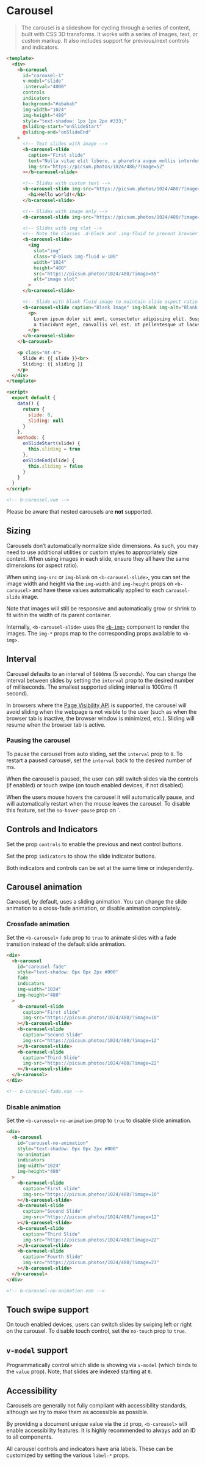 # Carousel

> The carousel is a slideshow for cycling through a series of content, built with CSS 3D transforms.
> It works with a series of images, text, or custom markup. It also includes support for
> previous/next controls and indicators.

```html
<template>
  <div>
    <b-carousel
      id="carousel-1"
      v-model="slide"
      :interval="4000"
      controls
      indicators
      background="#ababab"
      img-width="1024"
      img-height="480"
      style="text-shadow: 1px 1px 2px #333;"
      @sliding-start="onSlideStart"
      @sliding-end="onSlideEnd"
    >
      <!-- Text slides with image -->
      <b-carousel-slide
        caption="First slide"
        text="Nulla vitae elit libero, a pharetra augue mollis interdum."
        img-src="https://picsum.photos/1024/480/?image=52"
      ></b-carousel-slide>

      <!-- Slides with custom text -->
      <b-carousel-slide img-src="https://picsum.photos/1024/480/?image=54">
        <h1>Hello world!</h1>
      </b-carousel-slide>

      <!-- Slides with image only -->
      <b-carousel-slide img-src="https://picsum.photos/1024/480/?image=58"></b-carousel-slide>

      <!-- Slides with img slot -->
      <!-- Note the classes .d-block and .img-fluid to prevent browser default image alignment -->
      <b-carousel-slide>
        <img
          slot="img"
          class="d-block img-fluid w-100"
          width="1024"
          height="480"
          src="https://picsum.photos/1024/480/?image=55"
          alt="image slot"
        >
      </b-carousel-slide>

      <!-- Slide with blank fluid image to maintain slide aspect ratio -->
      <b-carousel-slide caption="Blank Image" img-blank img-alt="Blank image">
        <p>
          Lorem ipsum dolor sit amet, consectetur adipiscing elit. Suspendisse eros felis, tincidunt
          a tincidunt eget, convallis vel est. Ut pellentesque ut lacus vel interdum.
        </p>
      </b-carousel-slide>
    </b-carousel>

    <p class="mt-4">
      Slide #: {{ slide }}<br>
      Sliding: {{ sliding }}
    </p>
  </div>
</template>

<script>
  export default {
    data() {
      return {
        slide: 0,
        sliding: null
      }
    },
    methods: {
      onSlideStart(slide) {
        this.sliding = true
      },
      onSlideEnd(slide) {
        this.sliding = false
      }
    }
  }
</script>

<!-- b-carousel.vue -->
```

Please be aware that nested carousels are **not** supported.

## Sizing

Carousels don’t automatically normalize slide dimensions. As such, you may need to use additional
utilities or custom styles to appropriately size content. When using images in each slide, ensure
they all have the same dimensions (or aspect ratio).

When using `img-src` or `img-blank` on `<b-carousel-slide>`, you can set the image width and height
via the `img-width` and `img-height` props on `<b-carousel>` and have these values automatically
applied to each `carousel-slide` image.

Note that images will still be responsive and automatically grow or shrink to fit within the width
of its parent container.

Internally, `<b-carousel-slide>` uses the [`<b-img>`](/docs/components/image) component to render
the images. The `img-*` props map to the corresponding props available to `<b-img>`.

## Interval

Carousel defaults to an interval of `5000`ms (5 seconds). You can change the interval between slides
by setting the `interval` prop to the desired number of milliseconds. The smallest supported sliding
interval is 1000ms (1 second).

In browsers where the [Page Visibility API](https://www.w3.org/TR/page-visibility/) is supported,
the carousel will avoid sliding when the webpage is not visible to the user (such as when the
browser tab is inactive, the browser window is minimized, etc.). Sliding will resume when the
browser tab is active.

### Pausing the carousel

To pause the carousel from auto sliding, set the `interval` prop to `0`. To restart a paused
carousel, set the `interval` back to the desired number of ms.

When the carousel is paused, the user can still switch slides via the controls (if enabled) or touch
swipe (on touch enabled devices, if not disabled).

When the users mouse hovers the carousel it will automatically pause, and will automatically restart
when the mouse leaves the carousel. To disable this feature, set the `no-hover-pause` prop on
<b-carousel>`.

## Controls and Indicators

Set the prop `controls` to enable the previous and next control buttons.

Set the prop `indicators` to show the slide indicator buttons.

Both indicators and controls can be set at the same time or independently.

## Carousel animation

Carousel, by default, uses a sliding animation. You can change the slide animation to a cross-fade
animation, or disable animation completely.

### Crossfade animation

Set the `<b-carousel>` `fade` prop to `true` to animate slides with a fade transition instead of the
default slide animation.

```html
<div>
  <b-carousel
    id="carousel-fade"
    style="text-shadow: 0px 0px 2px #000"
    fade
    indicators
    img-width="1024"
    img-height="480"
  >
    <b-carousel-slide
      caption="First slide"
      img-src="https://picsum.photos/1024/480/?image=10"
    ></b-carousel-slide>
    <b-carousel-slide
      caption="Second Slide"
      img-src="https://picsum.photos/1024/480/?image=12"
    ></b-carousel-slide>
    <b-carousel-slide
      caption="Third Slide"
      img-src="https://picsum.photos/1024/480/?image=22"
    ></b-carousel-slide>
  </b-carousel>
</div>

<!-- b-carousel-fade.vue -->
```

### Disable animation

Set the `<b-carousel>` `no-animation` prop to `true` to disable slide animation.

```html
<div>
  <b-carousel
    id="carousel-no-animation"
    style="text-shadow: 0px 0px 2px #000"
    no-animation
    indicators
    img-width="1024"
    img-height="480"
  >
    <b-carousel-slide
      caption="First slide"
      img-src="https://picsum.photos/1024/480/?image=10"
    ></b-carousel-slide>
    <b-carousel-slide
      caption="Second Slide"
      img-src="https://picsum.photos/1024/480/?image=12"
    ></b-carousel-slide>
    <b-carousel-slide
      caption="Third Slide"
      img-src="https://picsum.photos/1024/480/?image=22"
    ></b-carousel-slide>
    <b-carousel-slide
      caption="Fourth Slide"
      img-src="https://picsum.photos/1024/480/?image=23"
    ></b-carousel-slide>
  </b-carousel>
</div>

<!-- b-carousel-no-animation.vue -->
```

## Touch swipe support

On touch enabled devices, users can switch slides by swiping left or right on the carousel. To
disable touch control, set the `no-touch` prop to `true`.

## `v-model` support

Programmatically control which slide is showing via `v-model` (which binds to the `value` prop).
Note, that slides are indexed starting at `0`.

## Accessibility

Carousels are generally not fully compliant with accessibility standards, although we try to make
them as accessible as possible.

By providing a document unique value via the `id` prop, `<b-carousel>` will enable accessibility
features. It is highly recommended to always add an ID to all components.

All carousel controls and indicators have aria labels. These can be customized by setting the
various `label-*` props.

<!-- Component reference added automatically from component package.json -->
